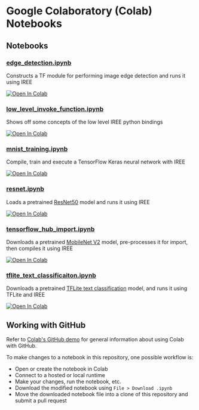 # Google Colaboratory (Colab) Notebooks

## Notebooks

### [edge_detection\.ipynb](edge_detection.ipynb)

Constructs a TF module for performing image edge detection and runs it using
IREE

[![Open In Colab](https://colab.research.google.com/assets/colab-badge.svg)](https://colab.research.google.com/github/google/iree/blob/main/colab/edge_detection.ipynb)

### [low_level_invoke_function\.ipynb](low_level_invoke_function.ipynb)

Shows off some concepts of the low level IREE python bindings

[![Open In Colab](https://colab.research.google.com/assets/colab-badge.svg)](https://colab.research.google.com/github/google/iree/blob/main/colab/low_level_invoke_function.ipynb)

### [mnist_training\.ipynb](mnist_training.ipynb)

Compile, train and execute a TensorFlow Keras neural network with IREE

[![Open In Colab](https://colab.research.google.com/assets/colab-badge.svg)](https://colab.research.google.com/github/google/iree/blob/main/colab/mnist_training.ipynb)

### [resnet\.ipynb](resnet.ipynb)

Loads a pretrained
[ResNet50](https://www.tensorflow.org/api_docs/python/tf/keras/applications/ResNet50)
model and runs it using IREE

[![Open In Colab](https://colab.research.google.com/assets/colab-badge.svg)](https://colab.research.google.com/github/google/iree/blob/main/colab/resnet.ipynb)

### [tensorflow_hub_import\.ipynb](tensorflow_hub_import.ipynb)

Downloads a pretrained
[MobileNet V2](https://tfhub.dev/google/tf2-preview/mobilenet_v2/classification)
model, pre-processes it for import, then compiles it using IREE

[![Open In Colab](https://colab.research.google.com/assets/colab-badge.svg)](https://colab.research.google.com/github/google/iree/blob/main/colab/tensorflow_hub_import.ipynb)

### [tflite_text_classificaiton\.ipynb](tflite_text_classification.ipynb)

Downloads a pretrained
[TFLite text classification](https://www.tensorflow.org/lite/examples/text_classification/overview)
model, and runs it using TFLite and IREE

[![Open In Colab](https://colab.research.google.com/assets/colab-badge.svg)](https://colab.research.google.com/github/google/iree/blob/main/colab/tflite_text_classification.ipynb)

## Working with GitHub

Refer to
[Colab's GitHub demo](https://colab.research.google.com/github/googlecolab/colabtools/blob/master/notebooks/colab-github-demo.ipynb)
for general information about using Colab with GitHub.

To make changes to a notebook in this repository, one possible workflow is:

*   Open or create the notebook in Colab
*   Connect to a hosted or local runtime
*   Make your changes, run the notebook, etc.
*   Download the modified notebook using `File > Download .ipynb`
*   Move the downloaded notebook file into a clone of this repository and submit
    a pull request

